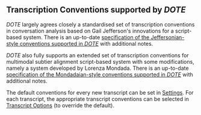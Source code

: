 ## Transcription Conventions supported by *DOTE*

*DOTE* largely agrees closely a standardised set of transcription conventions in conversation analysis based on Gail Jefferson's innovations for a script-based system.
There is an up-to-date [specification of the Jeffersonian-style conventions supported in *DOTE*](jefferson.md) with additional notes.

*DOTE* also fully supports an extended set of transcription conventions for multimodal subtier alignment script-based system with some modifications, namely a system developed by Lorenza Mondada.
There is an up-to-date [specification of the Mondadaian-style conventions supported in *DOTE*](mondada.md) with additional notes.

The default conventions for every new transcript can be set in [Settings](settings.md).
For each transcript, the appropriate transcript conventions can be selected in [Transcript Options](settings.md#options) (to override the default).
